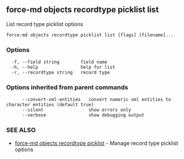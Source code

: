 ## force-md objects recordtype picklist list

List record type picklist options

```
force-md objects recordtype picklist list [flags] [filename]...
```

### Options

```
  -f, --field string        field name
  -h, --help                help for list
  -r, --recordtype string   record type
```

### Options inherited from parent commands

```
      --convert-xml-entities   convert numeric xml entities to character entities (default true)
      --silent                 show errors only
      --verbose                show debugging output
```

### SEE ALSO

* [force-md objects recordtype picklist](force-md_objects_recordtype_picklist.md)	 - Manage record type picklist options

